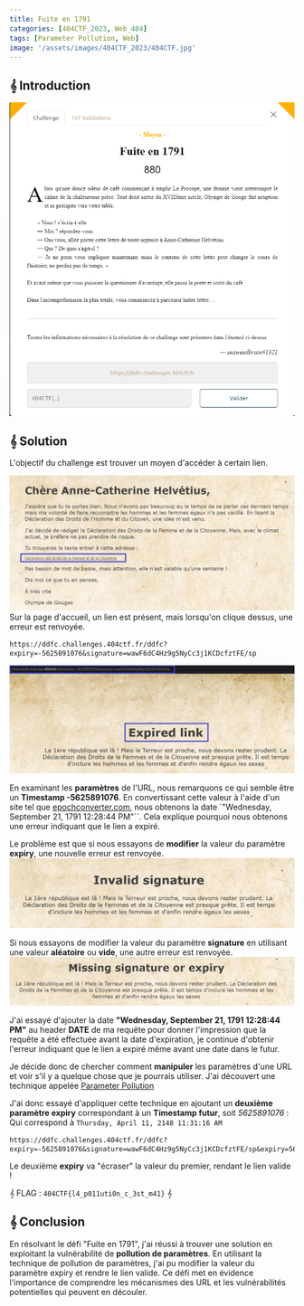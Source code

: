 ```yaml
---
title: Fuite en 1791
categories: [404CTF_2023, Web_404]
tags: [Parameter Pollution, Web]
image: '/assets/images/404CTF_2023/404CTF.jpg'
---
```


## 𝄞 Introduction

![Intro](/assets/images/404CTF_2023/Web/Fuite_en_1791/intro.png)


## 𝄞 Solution
L'objectif du challenge est trouver un moyen d'accéder à certain lien.

![Accueil](/assets/images/404CTF_2023/Web/Fuite_en_1791/accueil.png)
Sur la page d'accueil, un lien est présent, mais lorsqu'on clique dessus, une erreur est renvoyée.

```
https://ddfc.challenges.404ctf.fr/ddfc?expiry=-5625891076&signature=wawF6dC4Hz9g5NyCc3j1KCDcfztFE/sp
```
![Link](/assets/images/404CTF_2023/Web/Fuite_en_1791/link.png)

En examinant les **paramètres** de l'URL, nous remarquons ce qui semble être un **Timestamp -5625891076**. En convertissant cette valeur à l'aide d'un site tel que [epochconverter.com](https://www.epochconverter.com/), nous obtenons la date `"Wednesday, September 21, 1791 12:28:44 PM"``. Cela explique pourquoi nous obtenons une erreur indiquant que le lien a expiré.

Le problème est que si nous essayons de **modifier** la valeur du paramètre **expiry**, une nouvelle erreur est renvoyée.
![Invalid](/assets/images/404CTF_2023/Web/Fuite_en_1791/invalid.png)

Si nous essayons de modifier la valeur du paramètre **signature** en utilisant une valeur **aléatoire** ou **vide**, une autre erreur est renvoyée.
![Missing](/assets/images/404CTF_2023/Web/Fuite_en_1791/missing.png)

J'ai essayé d'ajouter la date **"Wednesday, September 21, 1791 12:28:44 PM"** au header **DATE** de ma requête pour donner l'impression que la requête a été effectuée avant la date d'expiration, je continue d'obtenir l'erreur indiquant que le lien a expiré même avant une date dans le futur.

Je décide donc de chercher comment **manipuler** les paramètres d'une URL et voir s'il y a quelque chose que je pourrais utiliser. J'ai découvert une technique appelée [Parameter Pollution](https://book.hacktricks.xyz/pentesting-web/parameter-pollution)

J'ai donc essayé d'appliquer cette technique en ajoutant un **deuxième paramètre expiry** correspondant à un **Timestamp futur**, soit *5625891076* :
Qui correspond à `Thursday, April 11, 2148 11:31:16 AM`

```
https://ddfc.challenges.404ctf.fr/ddfc?expiry=-5625891076&signature=wawF6dC4Hz9g5NyCc3j1KCDcfztFE/sp&expiry=5625891076
```
Le deuxième **expiry** va "écraser" la valeur du premier, rendant le lien valide !

𝄞 FLAG : `404CTF{l4_p011uti0n_c_3st_m41}` 𝄞


## 𝄞 Conclusion
En résolvant le défi "Fuite en 1791", j'ai réussi à trouver une solution en exploitant la vulnérabilité de **pollution de paramètres**. En utilisant la technique de pollution de paramètres, j'ai pu modifier la valeur du paramètre expiry et rendre le lien valide. Ce défi met en évidence l'importance de comprendre les mécanismes des URL et les vulnérabilités potentielles qui peuvent en découler.



















